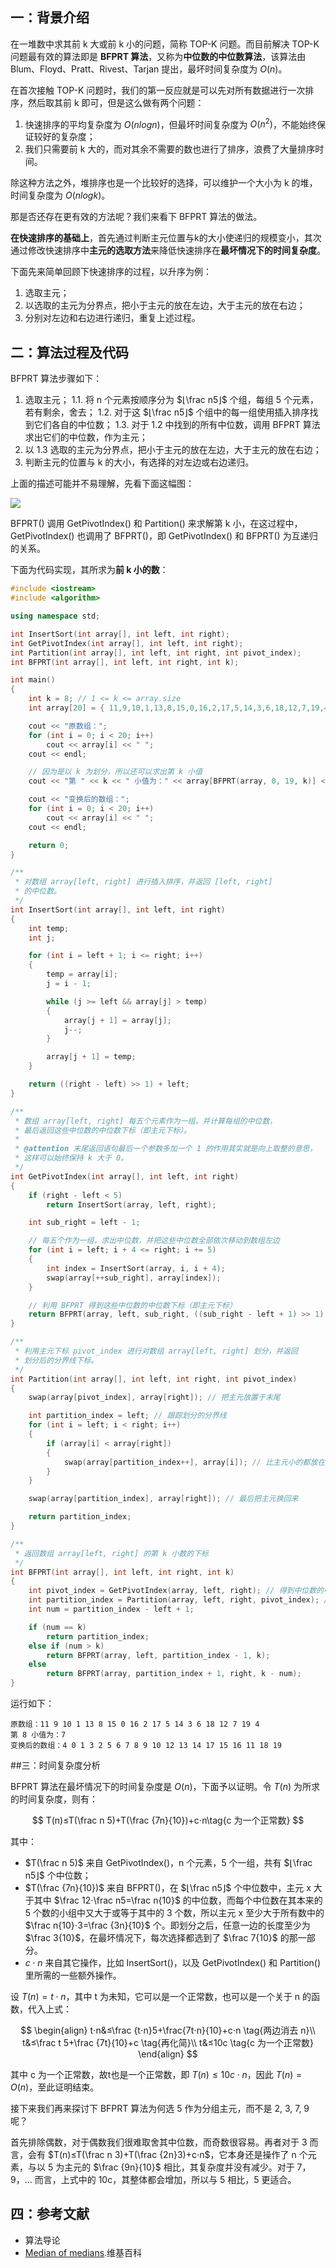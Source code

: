 ## 一：背景介绍
在一堆数中求其前 k 大或前 k 小的问题，简称 TOP-K 问题。而目前解决 TOP-K 问题最有效的算法即是 **BFPRT 算法**，又称为**中位数的中位数算法**，该算法由 Blum、Floyd、Pratt、Rivest、Tarjan 提出，最坏时间复杂度为 $O(n)$。

在首次接触 TOP-K 问题时，我们的第一反应就是可以先对所有数据进行一次排序，然后取其前 k 即可，但是这么做有两个问题：

1. 快速排序的平均复杂度为 $O(nlogn)$，但最坏时间复杂度为 $O(n^2)$，不能始终保证较好的复杂度；
2. 我们只需要前 k 大的，而对其余不需要的数也进行了排序，浪费了大量排序时间。

除这种方法之外，堆排序也是一个比较好的选择，可以维护一个大小为 k 的堆，时间复杂度为 $O(nlogk)$。

那是否还存在更有效的方法呢？我们来看下 BFPRT 算法的做法。

**在快速排序的基础上**，首先通过判断主元位置与k的大小使递归的规模变小，其次通过修改快速排序中**主元的选取方法**来降低快速排序在**最坏情况下的时间复杂度**。

下面先来简单回顾下快速排序的过程，以升序为例：

1. 选取主元；
2. 以选取的主元为分界点，把小于主元的放在左边，大于主元的放在右边；
3. 分别对左边和右边进行递归，重复上述过程。

## 二：算法过程及代码

BFPRT 算法步骤如下：

1. 选取主元；
  1.1. 将 n 个元素按顺序分为 $⌊\frac n5⌋$ 个组，每组 5 个元素，若有剩余，舍去；
  1.2. 对于这 $⌊\frac n5⌋$ 个组中的每一组使用插入排序找到它们各自的中位数；
  1.3. 对于 1.2 中找到的所有中位数，调用 BFPRT 算法求出它们的中位数，作为主元；
2. 以 1.3 选取的主元为分界点，把小于主元的放在左边，大于主元的放在右边；
3. 判断主元的位置与 k 的大小，有选择的对左边或右边递归。

上面的描述可能并不易理解，先看下面这幅图：

![](https://resource.ethsonliu.com/image/20180325_01.png)

BFPRT() 调用 GetPivotIndex() 和 Partition() 来求解第 k 小，在这过程中，GetPivotIndex() 也调用了 BFPRT()，即 GetPivotIndex() 和 BFPRT() 为互递归的关系。

下面为代码实现，其所求为**前 k 小的数**：

```c++
#include <iostream>
#include <algorithm>

using namespace std;

int InsertSort(int array[], int left, int right);
int GetPivotIndex(int array[], int left, int right);
int Partition(int array[], int left, int right, int pivot_index);
int BFPRT(int array[], int left, int right, int k);

int main()
{
	int k = 8; // 1 <= k <= array.size
	int array[20] = { 11,9,10,1,13,8,15,0,16,2,17,5,14,3,6,18,12,7,19,4 };

	cout << "原数组：";
	for (int i = 0; i < 20; i++)
		cout << array[i] << " ";
	cout << endl;

	// 因为是以 k 为划分，所以还可以求出第 k 小值
	cout << "第 " << k << " 小值为：" << array[BFPRT(array, 0, 19, k)] << endl;

	cout << "变换后的数组：";
	for (int i = 0; i < 20; i++)
		cout << array[i] << " ";
	cout << endl;

	return 0;
}

/**
 * 对数组 array[left, right] 进行插入排序，并返回 [left, right]
 * 的中位数。
 */
int InsertSort(int array[], int left, int right)
{
	int temp;
	int j;

	for (int i = left + 1; i <= right; i++)
	{
		temp = array[i];
		j = i - 1;

		while (j >= left && array[j] > temp)
        {
            array[j + 1] = array[j];
            j--;
        }

		array[j + 1] = temp;
	}

	return ((right - left) >> 1) + left;
}

/**
 * 数组 array[left, right] 每五个元素作为一组，并计算每组的中位数，
 * 最后返回这些中位数的中位数下标（即主元下标）。
 *
 * @attention 末尾返回语句最后一个参数多加一个 1 的作用其实就是向上取整的意思，
 * 这样可以始终保持 k 大于 0。
 */
int GetPivotIndex(int array[], int left, int right)
{
	if (right - left < 5)
		return InsertSort(array, left, right);

	int sub_right = left - 1;

	// 每五个作为一组，求出中位数，并把这些中位数全部依次移动到数组左边
	for (int i = left; i + 4 <= right; i += 5)
	{
		int index = InsertSort(array, i, i + 4);
		swap(array[++sub_right], array[index]);
	}

	// 利用 BFPRT 得到这些中位数的中位数下标（即主元下标）
	return BFPRT(array, left, sub_right, ((sub_right - left + 1) >> 1) + 1);
}

/**
 * 利用主元下标 pivot_index 进行对数组 array[left, right] 划分，并返回
 * 划分后的分界线下标。
 */
int Partition(int array[], int left, int right, int pivot_index)
{
	swap(array[pivot_index], array[right]); // 把主元放置于末尾

	int partition_index = left; // 跟踪划分的分界线
	for (int i = left; i < right; i++)
	{
		if (array[i] < array[right])
		{
			swap(array[partition_index++], array[i]); // 比主元小的都放在左侧
		}
	}

	swap(array[partition_index], array[right]); // 最后把主元换回来

	return partition_index;
}

/**
 * 返回数组 array[left, right] 的第 k 小数的下标
 */
int BFPRT(int array[], int left, int right, int k)
{
	int pivot_index = GetPivotIndex(array, left, right); // 得到中位数的中位数下标（即主元下标）
	int partition_index = Partition(array, left, right, pivot_index); // 进行划分，返回划分边界
	int num = partition_index - left + 1;

	if (num == k)
		return partition_index;
	else if (num > k)
		return BFPRT(array, left, partition_index - 1, k);
	else
		return BFPRT(array, partition_index + 1, right, k - num);
}
```

运行如下：

```plaintext
原数组：11 9 10 1 13 8 15 0 16 2 17 5 14 3 6 18 12 7 19 4
第 8 小值为：7
变换后的数组：4 0 1 3 2 5 6 7 8 9 10 12 13 14 17 15 16 11 18 19
```

##三：时间复杂度分析

BFPRT 算法在最坏情况下的时间复杂度是 $O(n)$，下面予以证明。令 $T(n)$ 为所求的时间复杂度，则有：

$$
T(n)≤T(\frac n 5)+T(\frac {7n}{10})+c⋅n\tag{c 为一个正常数}
$$

其中：

- $T(\frac n 5)$ 来自 GetPivotIndex()，n 个元素，5 个一组，共有 $⌊\frac n5⌋$ 个中位数；
- $T(\frac {7n}{10})$ 来自 BFPRT()，在 $⌊\frac n5⌋$ 个中位数中，主元 x 大于其中 $\frac 12⋅\frac n5=\frac n{10}$ 的中位数，而每个中位数在其本来的 5 个数的小组中又大于或等于其中的 3 个数，所以主元 x 至少大于所有数中的 $\frac n{10}⋅3=\frac {3n}{10}$ 个。即划分之后，任意一边的长度至少为 $\frac 3{10}$，在最坏情况下，每次选择都选到了 $\frac 7{10}$ 的那一部分。
- $c⋅n$ 来自其它操作，比如 InsertSort()，以及 GetPivotIndex() 和 Partition() 里所需的一些额外操作。

设 $T(n)=t⋅n$，其中 t 为未知，它可以是一个正常数，也可以是一个关于 n 的函数，代入上式：

$$
\begin{align}
t⋅n&≤\frac {t⋅n}5+\frac{7t⋅n}{10}+c⋅n \tag{两边消去 n}\\
t&≤\frac t 5+\frac {7t}{10}+c \tag{再化简}\\
t&≤10c \tag{c 为一个正常数}
\end{align}
$$

其中 c 为一个正常数，故t也是一个正常数，即 $T(n)≤10c⋅n$，因此 $T(n)=O(n)$，至此证明结束。

接下来我们再来探讨下 BFPRT 算法为何选 5 作为分组主元，而不是 2, 3, 7, 9 呢？

首先排除偶数，对于偶数我们很难取舍其中位数，而奇数很容易。再者对于 3 而言，会有 $T(n)≤T(\frac n 3)+T(\frac {2n}3)+c⋅n$，它本身还是操作了 n 个元素，与以 5 为主元的 $\frac {9n}{10}$ 相比，其复杂度并没有减少。对于 7，9，... 而言，上式中的 10c，其整体都会增加，所以与 5 相比，5 更适合。

## 四：参考文献

- 算法导论
- [Median of medians](https://en.wikipedia.org/wiki/Median_of_medians).维基百科
